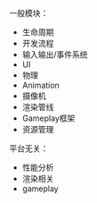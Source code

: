 一般模块：
- 生命周期
- 开发流程
- 输入输出/事件系统
- UI
- 物理
- Animation
- 摄像机
- 渲染管线
- Gameplay框架
- 资源管理

平台无关：
- 性能分析
- 渲染相关
- gameplay
